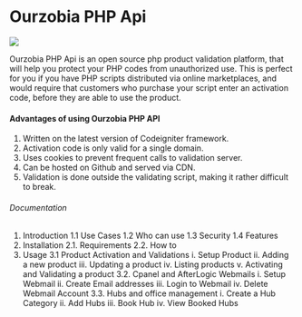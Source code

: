 # Ourzobia PHP Api

[![](https://data.jsdelivr.com/v1/package/gh/3m1n3nc3/ourzobia-api/badge)](https://www.jsdelivr.com/package/gh/3m1n3nc3/ourzobia-api)

Ourzobia PHP Api is an open source php product validation platform, that will help you protect your PHP codes from unauthorized use.
This is perfect for you if you have PHP scripts distributed via online marketplaces, and would require that customers who purchase 
your script enter an activation code, before they are able to use the product.

#### Advantages of using Ourzobia PHP API
  1. Written on the latest version of Codeigniter framework.
  2. Activation code is only valid for a single domain.
  3. Uses cookies to prevent frequent calls to validation server.
  4. Can be hosted on Github and served via CDN.
  5. Validation is done outside the validating script, making it rather difficult to break.


###### Documentation
 1. Introduction
 	1.1 Use Cases
 	1.2 Who can use
 	1.3 Security
 	1.4 Features
 2. Installation
 	2.1. Requirements
 	2.2. How to
 3. Usage
 	3.1 Product Activation and Validations
 		i. Setup Product
 		ii.	Adding a new product
 		iii. Updating a product
 		iv. Listing products
 		v. Activating and Validating a product
 	3.2. Cpanel and AfterLogic Webmails
 		i. Setup Webmail
 		ii. Create Email addresses
 		iii. Login to Webmail
 		iv. Delete Webmail Account
 	3.3. Hubs and office management
 		i. Create a Hub Category
 		ii. Add Hubs
 		iii. Book Hub
 		iv. View Booked Hubs
 		